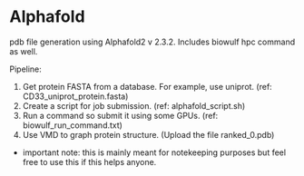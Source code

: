 # Alphafold
pdb file generation using Alphafold2 v 2.3.2. Includes biowulf hpc command as well.

Pipeline:
1. Get protein FASTA from a database. For example, use uniprot. (ref: CD33_uniprot_protein.fasta)
2. Create a script for job submission. (ref: alphafold_script.sh)
3. Run a command so submit it using some GPUs. (ref: biowulf_run_command.txt)
4. Use VMD to graph protein structure. (Upload the file ranked_0.pdb)

* important note: this is mainly meant for notekeeping purposes but feel free to use this if this helps anyone.

